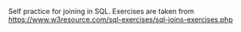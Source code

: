 Self practice for joining in SQL. Exercises are taken from https://www.w3resource.com/sql-exercises/sql-joins-exercises.php
